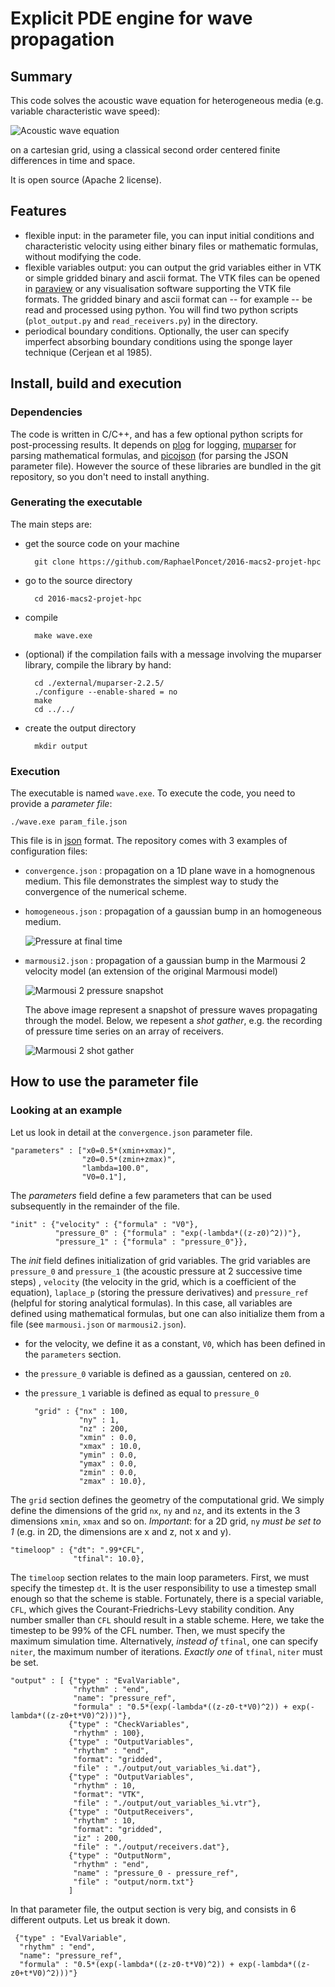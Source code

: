 # Explicit PDE engine for wave propagation

## Summary
This code solves the acoustic wave equation for heterogeneous
media (e.g. variable characteristic wave speed):

![Acoustic wave equation](./images/wave-eq.png)

on a cartesian grid, using a classical
second order centered finite differences in time and space.

It is open source (Apache 2 license).

## Features

* flexible input: in the parameter file, you can input initial conditions and
  characteristic velocity using either binary files or mathematic formulas,
  without modifying the code.
* flexible variables output: you can output the grid variables either
  in VTK or simple gridded binary and ascii format. The VTK files can be
  opened in [paraview](http://www.paraview.org) or any visualisation
  software supporting the VTK file formats. The gridded binary and ascii
  format can -- for example -- be read and processed using python. You will
  find two python scripts (`plot_output.py` and `read_receivers.py`) in the directory.
* periodical boundary conditions. Optionally, the user can specify
  imperfect absorbing boundary conditions using the sponge layer technique (Cerjean et al 1985).

## Install, build and execution

### Dependencies

The code is written in C/C++, and has a few optional python scripts
for post-processing results. It depends on [plog](https://github.com/SergiusTheBest/plog) for logging,
[muparser](http://beltoforion.de/article.php?a=muparser)
for parsing mathematical formulas, and [picojson](https://github.com/kazuho/picojson) (for parsing the
JSON parameter file). However the source of these libraries are bundled
in the git repository, so you don't need to install anything.

### Generating the executable

The main steps are:

* get the source code on your machine

        git clone https://github.com/RaphaelPoncet/2016-macs2-projet-hpc

* go to the source directory

        cd 2016-macs2-projet-hpc

* compile

        make wave.exe

* (optional) if the compilation fails with a message involving the muparser
  library, compile the library by hand:

        cd ./external/muparser-2.2.5/
        ./configure --enable-shared = no
        make
        cd ../../

* create the output directory

        mkdir output

### Execution

The executable is named `wave.exe`. To execute the code, you need to provide a *parameter file*:

    ./wave.exe param_file.json

This file is in [json](http://www.json.org) format. The repository
comes with 3 examples of configuration files:

* `convergence.json` : propagation on a 1D plane wave in a homognenous
  medium. This file demonstrates the simplest way to study the convergence of the numerical scheme.

* `homogeneous.json` : propagation of a gaussian bump in an homogeneous medium.

    ![Pressure at final time](./images/radial_homogeneous.png)

* `marmousi2.json` : propagation of a gaussian bump in the Marmousi 2
  velocity model (an extension of the original Marmousi model)

    ![Marmousi 2 pressure snapshot](./images/marmousi2.png)

    The above image represent a snapshot of pressure waves propagating
    through the model. Below, we repesent a *shot gather*, e.g. the
    recording of pressure time series on an array of receivers.

    ![Marmousi 2 shot gather](./images/marmousi2_shot.png)

## How to use the parameter file

### Looking at an example

Let us look in detail at the `convergence.json` parameter file.


    "parameters" : ["x0=0.5*(xmin+xmax)", 
                    "z0=0.5*(zmin+zmax)", 
                    "lambda=100.0", 
                    "V0=0.1"],

The *parameters* field define a few parameters that can be used
subsequently in the remainder of the file.

    "init" : {"velocity" : {"formula" : "V0"},
              "pressure_0" : {"formula" : "exp(-lambda*((z-z0)^2))"},
              "pressure_1" : {"formula" : "pressure_0"}},

The *init* field defines initialization of grid variables. The grid
variables are `pressure_0` and `pressure_1` (the acoustic pressure at
2 successive time steps) , `velocity` (the velocity in the grid, which
is a coefficient of the equation), `laplace_p` (storing the pressure
derivatives) and `pressure_ref` (helpful for storing analytical
formulas). In this case, all variables are defined using mathematical
formulas, but one can also initialize them from a file (see
`marmousi.json` or `marmousi2.json`).

* for the velocity, we define it as a constant, `V0`, which has been
  defined in the `parameters` section.

* the `pressure_0` variable is defined as a gaussian, centered on `z0`.

* the `pressure_1` variable is defined as equal to `pressure_0`

        "grid" : {"nx" : 100,
                  "ny" : 1,
                  "nz" : 200,
                  "xmin" : 0.0,
                  "xmax" : 10.0,
                  "ymin" : 0.0,
                  "ymax" : 0.0,
                  "zmin" : 0.0,
                  "zmax" : 10.0},

The `grid` section defines the geometry of the computational grid. We
simply define the dimensions of the grid `nx`, `ny` and `nz`, and its
extents in the 3 dimensions `xmin`, `xmax` and so on. *Important*: for
a 2D grid, `ny` *must be set to 1* (e.g. in 2D, the dimensions are x and
z, not x and y).

    "timeloop" : {"dt": ".99*CFL",
                  "tfinal": 10.0},

The `timeloop` section relates to the main loop parameters. First, we
must specify the timestep `dt`. It is the user responsibility to use a
timestep small enough so that the scheme is stable. Fortunately, there
is a special variable, `CFL`, which gives the Courant-Friedrichs-Levy
stability condition. Any number smaller than `CFL` should result in a
stable scheme. Here, we take the timestep to be 99% of the CFL number.
Then, we must specify the maximum simulation time. Alternatively,
*instead of* `tfinal`, one can specify `niter`, the maximum number of
iterations. *Exactly one* of `tfinal`, `niter` must be set.

    "output" : [ {"type" : "EvalVariable", 
                  "rhythm" : "end", 
                  "name": "pressure_ref",
                  "formula" : "0.5*(exp(-lambda*((z-z0-t*V0)^2)) + exp(-lambda*((z-z0+t*V0)^2)))"},
                 {"type" : "CheckVariables",
                  "rhythm" : 100},
                 {"type" : "OutputVariables", 
                  "rhythm" : "end", 
                  "format": "gridded",
                  "file" : "./output/out_variables_%i.dat"},
                 {"type" : "OutputVariables", 
                  "rhythm" : 10, 
                  "format": "VTK",
                  "file" : "./output/out_variables_%i.vtr"},
                 {"type" : "OutputReceivers", 
                  "rhythm" : 10, 
                  "format": "gridded",
                  "iz" : 200,
                  "file" : "./output/receivers.dat"},
                 {"type" : "OutputNorm",
                  "rhythm" : "end",
                  "name" : "pressure_0 - pressure_ref",
                  "file" : "output/norm.txt"}
                 ]

In that parameter file, the output section is very big, and consists
in 6 different outputs. Let us break it down.

     {"type" : "EvalVariable", 
      "rhythm" : "end", 
      "name": "pressure_ref",
      "formula" : "0.5*(exp(-lambda*((z-z0-t*V0)^2)) + exp(-lambda*((z-z0+t*V0)^2)))"}
